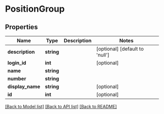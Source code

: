 # PositionGroup

## Properties
Name | Type | Description | Notes
------------ | ------------- | ------------- | -------------
**description** | **string** |  | [optional] [default to 'null']
**login_id** | **int** |  | [optional] 
**name** | **string** |  | 
**number** | **string** |  | 
**display_name** | **string** |  | [optional] 
**id** | **int** |  | [optional] 

[[Back to Model list]](../README.md#documentation-for-models) [[Back to API list]](../README.md#documentation-for-api-endpoints) [[Back to README]](../README.md)



